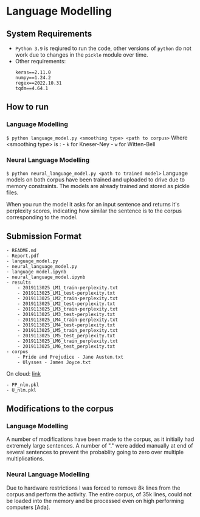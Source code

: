 # Language Modelling

## System Requirements
- `Python 3.9` is reqiured to run the code, other versions of `python` do not work due to changes in the `pickle` module over time.
- Other requirements:
	``` 
	keras==2.11.0 
	numpy==1.24.2
	regex==2022.10.31
	tqdm==4.64.1 
	```

## How to run
### Language Modelling
`$ python language_model.py <smoothing type> <path to corpus>`
Where \<smoothing type> is :
	- `k` for Kneser-Ney
	- `w` for Witten-Bell
### Neural Language Modelling
`$ python neural_language_model.py <path to trained model>`
Language models on both corpus have been trained and uploaded to drive due to memory constraints. The models are already trained and stored as pickle files.

When you run the model it asks for an input sentence and returns it's  perplexity scores, indicating how similar the sentence is to the corpus corresponding to the model.

## Submission Format
```
- README.md
- Report.pdf
- language_model.py
- neural_language_model.py
- language model.ipynb
- neural_language_model.ipynb
- results
	- 2019113025_LM1_train-perplexity.txt
	- 2019113025_LM1_test-perplexity.txt
	- 2019113025_LM2_train-perplexity.txt
	- 2019113025_LM2_test-perplexity.txt
	- 2019113025_LM3_train-perplexity.txt
	- 2019113025_LM3_test-perplexity.txt
	- 2019113025_LM4_train-perplexity.txt
	- 2019113025_LM4_test-perplexity.txt
	- 2019113025_LM5_train_perplexity.txt
	- 2019113025_LM5_test_perplexity.txt
	- 2019113025_LM6_train_perplexity.txt
	- 2019113025_LM6_test_perplexity.txt
- corpus
	- Pride and Prejudice - Jane Austen.txt
	- Ulysses - James Joyce.txt
```
On cloud: [link](https://drive.google.com/drive/folders/1j3LgR1HzFwM4hVj9DzH21xEdlmH1e9qX?usp=share_link)
```
- PP_nlm.pkl
- U_nlm.pkl
```

## Modifications to the corpus
### Language Modelling
A number of modifications have been made to the corpus, as it initially had extremely large sentences. A number of "." were added manually at end of several sentences to prevent the probablity going to zero over multiple multiplications.
### Neural Language Modelling
Due to hardware restrictions I was forced to remove 8k lines from the corpus and perform the activity.  The entire corpus, of 35k lines, could not be loaded into the memory and be processed even on high performing computers [Ada].
